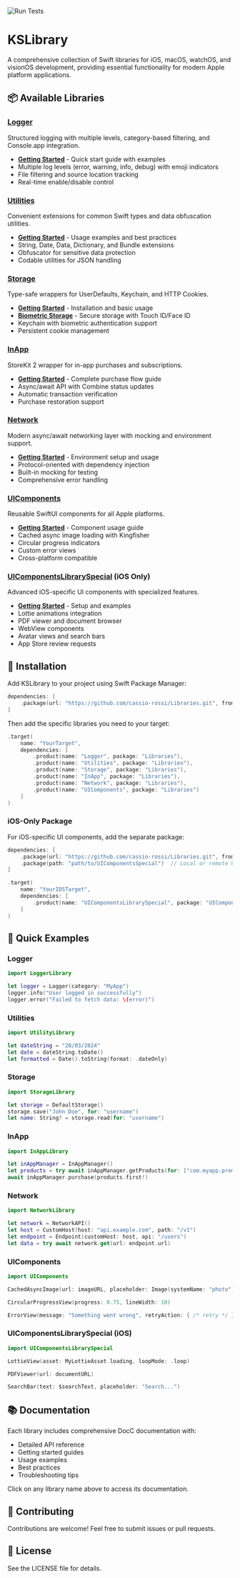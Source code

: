 ![Run Tests](https://github.com/cassio-rossi/Libraries/actions/workflows/swift.yml/badge.svg?branch=main)

# KSLibrary

A comprehensive collection of Swift libraries for iOS, macOS, watchOS, and visionOS development, providing essential functionality for modern Apple platform applications.

## 📦 Available Libraries

### [Logger](Sources/LoggerLibrary/LoggerLibrary.docc/LoggerLibrary.md)
Structured logging with multiple levels, category-based filtering, and Console.app integration.
- **[Getting Started](Sources/LoggerLibrary/LoggerLibrary.docc/GettingStarted.md)** - Quick start guide with examples
- Multiple log levels (error, warning, info, debug) with emoji indicators
- File filtering and source location tracking
- Real-time enable/disable control

### [Utilities](Sources/UtilityLibrary/UtilityLibrary.docc/UtilityLibrary.md)
Convenient extensions for common Swift types and data obfuscation utilities.
- **[Getting Started](Sources/UtilityLibrary/UtilityLibrary.docc/GettingStarted.md)** - Usage examples and best practices
- String, Date, Data, Dictionary, and Bundle extensions
- Obfuscator for sensitive data protection
- Codable utilities for JSON handling

### [Storage](Sources/StorageLibrary/StorageLibrary.docc/StorageLibrary.md)
Type-safe wrappers for UserDefaults, Keychain, and HTTP Cookies.
- **[Getting Started](Sources/StorageLibrary/StorageLibrary.docc/GettingStarted.md)** - Installation and basic usage
- **[Biometric Storage](Sources/StorageLibrary/StorageLibrary.docc/BiometricStorage.md)** - Secure storage with Touch ID/Face ID
- Keychain with biometric authentication support
- Persistent cookie management

### [InApp](Sources/InAppLibrary/InAppLibrary.docc/InAppLibrary.md)
StoreKit 2 wrapper for in-app purchases and subscriptions.
- **[Getting Started](Sources/InAppLibrary/InAppLibrary.docc/GettingStarted.md)** - Complete purchase flow guide
- Async/await API with Combine status updates
- Automatic transaction verification
- Purchase restoration support

### [Network](Sources/NetworkLibrary/NetworkLibrary.docc/NetworkLibrary.md)
Modern async/await networking layer with mocking and environment support.
- **[Getting Started](Sources/NetworkLibrary/NetworkLibrary.docc/GettingStarted.md)** - Environment setup and usage
- Protocol-oriented with dependency injection
- Built-in mocking for testing
- Comprehensive error handling

### [UIComponents](Sources/UIComponentsLibrary/UIComponentsLibrary.docc/UIComponentsLibrary.md)
Reusable SwiftUI components for all Apple platforms.
- **[Getting Started](Sources/UIComponentsLibrary/UIComponentsLibrary.docc/GettingStarted.md)** - Component usage guide
- Cached async image loading with Kingfisher
- Circular progress indicators
- Custom error views
- Cross-platform compatible

### [UIComponentsLibrarySpecial](UIComponentsLibrarySpecial/Sources/UIComponentsLibrarySpecial/UIComponentsLibrarySpecial.docc/UIComponentsLibrarySpecial.md) (iOS Only)
Advanced iOS-specific UI components with specialized features.
- **[Getting Started](UIComponentsLibrarySpecial/Sources/UIComponentsLibrarySpecial/UIComponentsLibrarySpecial.docc/GettingStarted.md)** - Setup and examples
- Lottie animations integration
- PDF viewer and document browser
- WebView components
- Avatar views and search bars
- App Store review requests

## 🚀 Installation

Add KSLibrary to your project using Swift Package Manager:

```swift
dependencies: [
    .package(url: "https://github.com/cassio-rossi/Libraries.git", from: "1.0.0")
]
```

Then add the specific libraries you need to your target:

```swift
.target(
    name: "YourTarget",
    dependencies: [
        .product(name: "Logger", package: "Libraries"),
        .product(name: "Utilities", package: "Libraries"),
        .product(name: "Storage", package: "Libraries"),
        .product(name: "InApp", package: "Libraries"),
        .product(name: "Network", package: "Libraries"),
        .product(name: "UIComponents", package: "Libraries")
    ]
)
```

### iOS-Only Package

For iOS-specific UI components, add the separate package:

```swift
dependencies: [
    .package(url: "https://github.com/cassio-rossi/Libraries.git", from: "1.0.0"),
    .package(path: "path/to/UIComponentsSpecial")  // Local or remote URL
]
```

```swift
.target(
    name: "YourIOSTarget",
    dependencies: [
        .product(name: "UIComponentsLibrarySpecial", package: "UIComponentsSpecial")
    ]
)
```

## 📖 Quick Examples

### Logger
```swift
import LoggerLibrary

let logger = Logger(category: "MyApp")
logger.info("User logged in successfully")
logger.error("Failed to fetch data: \(error)")
```

### Utilities
```swift
import UtilityLibrary

let dateString = "20/03/2024"
let date = dateString.toDate()
let formatted = Date().toString(format: .dateOnly)
```

### Storage
```swift
import StorageLibrary

let storage = DefaultStorage()
storage.save("John Doe", for: "username")
let name: String? = storage.read(for: "username")
```

### InApp
```swift
import InAppLibrary

let inAppManager = InAppManager()
let products = try await inAppManager.getProducts(for: ["com.myapp.premium"])
await inAppManager.purchase(products.first!)
```

### Network
```swift
import NetworkLibrary

let network = NetworkAPI()
let host = CustomHost(host: "api.example.com", path: "/v1")
let endpoint = Endpoint(customHost: host, api: "/users")
let data = try await network.get(url: endpoint.url)
```

### UIComponents
```swift
import UIComponents

CachedAsyncImage(url: imageURL, placeholder: Image(systemName: "photo"))

CircularProgressView(progress: 0.75, lineWidth: 10)

ErrorView(message: "Something went wrong", retryAction: { /* retry */ })
```

### UIComponentsLibrarySpecial (iOS)
```swift
import UIComponentsLibrarySpecial

LottieView(asset: MyLottieAsset.loading, loopMode: .loop)

PDFViewer(url: documentURL)

SearchBar(text: $searchText, placeholder: "Search...")
```

## 📚 Documentation

Each library includes comprehensive DocC documentation with:
- Detailed API reference
- Getting started guides
- Usage examples
- Best practices
- Troubleshooting tips

Click on any library name above to access its documentation.

## 🤝 Contributing

Contributions are welcome! Feel free to submit issues or pull requests.

## 📄 License

See the LICENSE file for details.
